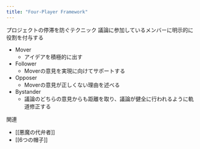 ```yaml
---
title: "Four-Player Framework"
---
```


プロジェクトの停滞を防ぐテクニック
議論に参加しているメンバーに明示的に役割を付与する
- Mover
    - アイデアを積極的に出す
- Follower
    - Moverの意見を実現に向けてサポートする
- Opposer
    - Moverの意見が正しくない理由を述べる
- Bystander
    - 議論のどちらの意見からも距離を取り、議論が健全に行われるように軌道修正する

関連
- [[悪魔の代弁者]]
- [[6つの帽子]]

